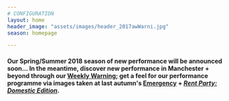 ```yaml
---
# CONFIGURATION
layout: home
header_image: "assets/images/header_2017awWarni.jpg"
season: homepage

---
```

#### Our Spring/Summer 2018 season of new performance will be announced soon… In the meantime, discover new performance in Manchester + beyond through our <a href="http://wordofwarning.posthaven.com" target="_blank">Weekly Warning</a>; get a feel for our performance programme via images taken at last autumn's [Emergency](/galleries/2017-emergency) + [*Rent Party: Domestic Edition*](/galleries/2017-domestic).
